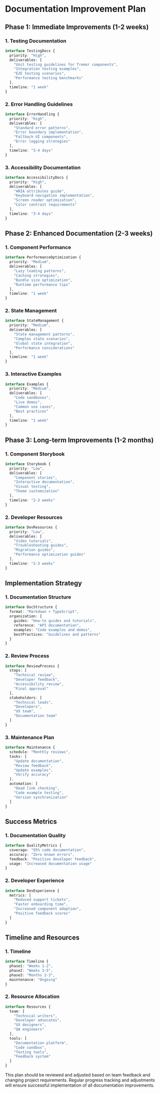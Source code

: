 # Documentation Improvement Plan

## Phase 1: Immediate Improvements (1-2 weeks)

### 1. Testing Documentation
```typescript
interface TestingDocs {
  priority: "High",
  deliverables: [
    "Unit testing guidelines for Tremor components",
    "Integration testing examples",
    "E2E testing scenarios",
    "Performance testing benchmarks"
  ],
  timeline: "1 week"
}
```

### 2. Error Handling Guidelines
```typescript
interface ErrorHandling {
  priority: "High",
  deliverables: [
    "Standard error patterns",
    "Error boundary implementation",
    "Fallback UI components",
    "Error logging strategies"
  ],
  timeline: "3-4 days"
}
```

### 3. Accessibility Documentation
```typescript
interface AccessibilityDocs {
  priority: "High",
  deliverables: [
    "ARIA attributes guide",
    "Keyboard navigation implementation",
    "Screen reader optimization",
    "Color contrast requirements"
  ],
  timeline: "3-4 days"
}
```

## Phase 2: Enhanced Documentation (2-3 weeks)

### 1. Component Performance
```typescript
interface PerformanceOptimization {
  priority: "Medium",
  deliverables: [
    "Lazy loading patterns",
    "Caching strategies",
    "Bundle size optimization",
    "Runtime performance tips"
  ],
  timeline: "1 week"
}
```

### 2. State Management
```typescript
interface StateManagement {
  priority: "Medium",
  deliverables: [
    "State management patterns",
    "Complex state scenarios",
    "Global state integration",
    "Performance considerations"
  ],
  timeline: "1 week"
}
```

### 3. Interactive Examples
```typescript
interface Examples {
  priority: "Medium",
  deliverables: [
    "Code sandboxes",
    "Live demos",
    "Common use cases",
    "Best practices"
  ],
  timeline: "1 week"
}
```

## Phase 3: Long-term Improvements (1-2 months)

### 1. Component Storybook
```typescript
interface Storybook {
  priority: "Low",
  deliverables: [
    "Component stories",
    "Interactive documentation",
    "Visual testing",
    "Theme customization"
  ],
  timeline: "2-3 weeks"
}
```

### 2. Developer Resources
```typescript
interface DevResources {
  priority: "Low",
  deliverables: [
    "Video tutorials",
    "Troubleshooting guides",
    "Migration guides",
    "Performance optimization guides"
  ],
  timeline: "2-3 weeks"
}
```

## Implementation Strategy

### 1. Documentation Structure
```typescript
interface DocStructure {
  format: "Markdown + TypeScript",
  organization: {
    guides: "How-to guides and tutorials",
    reference: "API documentation",
    examples: "Code examples and demos",
    bestPractices: "Guidelines and patterns"
  }
}
```

### 2. Review Process
```typescript
interface ReviewProcess {
  steps: [
    "Technical review",
    "Developer feedback",
    "Accessibility review",
    "Final approval"
  ],
  stakeholders: [
    "Technical leads",
    "Developers",
    "UX team",
    "Documentation team"
  ]
}
```

### 3. Maintenance Plan
```typescript
interface Maintenance {
  schedule: "Monthly reviews",
  tasks: [
    "Update documentation",
    "Review feedback",
    "Update examples",
    "Verify accuracy"
  ],
  automation: [
    "Dead link checking",
    "Code example testing",
    "Version synchronization"
  ]
}
```

## Success Metrics

### 1. Documentation Quality
```typescript
interface QualityMetrics {
  coverage: "95% code documentation",
  accuracy: "Zero known errors",
  feedback: "Positive developer feedback",
  usage: "Increased documentation usage"
}
```

### 2. Developer Experience
```typescript
interface DevExperience {
  metrics: [
    "Reduced support tickets",
    "Faster onboarding time",
    "Increased component adoption",
    "Positive feedback scores"
  ]
}
```

## Timeline and Resources

### 1. Timeline
```typescript
interface Timeline {
  phase1: "Weeks 1-2",
  phase2: "Weeks 3-5",
  phase3: "Months 2-3",
  maintenance: "Ongoing"
}
```

### 2. Resource Allocation
```typescript
interface Resources {
  team: [
    "Technical writers",
    "Developer advocates",
    "UX designers",
    "QA engineers"
  ],
  tools: [
    "Documentation platform",
    "Code sandbox",
    "Testing tools",
    "Feedback system"
  ]
}
```

This plan should be reviewed and adjusted based on team feedback and changing project requirements. Regular progress tracking and adjustments will ensure successful implementation of all documentation improvements.